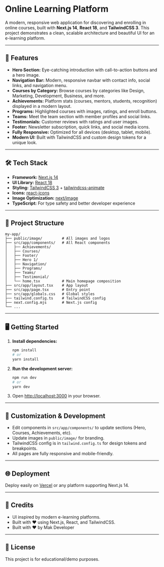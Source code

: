 # Online Learning Platform

A modern, responsive web application for discovering and enrolling in online courses, built with **Next.js 14**, **React 18**, and **TailwindCSS 3**. This project demonstrates a clean, scalable architecture and beautiful UI for an e-learning platform.

---

## 🚀 Features

- **Hero Section:** Eye-catching introduction with call-to-action buttons and a hero image.
- **Navigation Bar:** Modern, responsive navbar with contact info, social links, and navigation menu.
- **Courses by Category:** Browse courses by categories like Design, Marketing, Development, Business, and more.
- **Achievements:** Platform stats (courses, mentors, students, recognition) displayed in a modern layout.
- **Programs:** Highlighted courses with images, ratings, and enroll buttons.
- **Teams:** Meet the team section with member profiles and social links.
- **Testimonials:** Customer reviews with ratings and user images.
- **Footer:** Newsletter subscription, quick links, and social media icons.
- **Fully Responsive:** Optimized for all devices (desktop, tablet, mobile).
- **Modern UI:** Built with TailwindCSS and custom design tokens for a unique look.

---

## 🛠️ Tech Stack

- **Framework:** [Next.js 14](https://nextjs.org/)
- **UI Library:** [React 18](https://react.dev/)
- **Styling:** [TailwindCSS 3](https://tailwindcss.com/) + [tailwindcss-animate](https://www.npmjs.com/package/tailwindcss-animate)
- **Icons:** [react-icons](https://react-icons.github.io/react-icons/)
- **Image Optimization:** [next/image](https://nextjs.org/docs/pages/api-reference/components/image)
- **TypeScript:** For type safety and better developer experience

---

## 📁 Project Structure

```
my-app/
├── public/image/         # All images and logos
├── src/app/components/   # All React components
│   ├── Achievements/
│   ├── Courses/
│   ├── Footer/
│   ├── Hero 1/
│   ├── Navigation/
│   ├── Programs/
│   ├── Teams/
│   ├── Testimonial/
│   └── home.tsx          # Main homepage composition
├── src/app/layout.tsx    # App layout
├── src/app/page.tsx      # Entry point
├── src/app/globals.css   # Global styles
├── tailwind.config.ts    # TailwindCSS config
├── next.config.mjs       # Next.js config
└── ...
```

---

## 🖥️ Getting Started

1. **Install dependencies:**
   ```bash
   npm install
   # or
   yarn install
   ```
2. **Run the development server:**
   ```bash
   npm run dev
   # or
   yarn dev
   ```
3. Open [http://localhost:3000](http://localhost:3000) in your browser.

---

## 📝 Customization & Development

- Edit components in `src/app/components/` to update sections (Hero, Courses, Achievements, etc).
- Update images in `public/image/` for branding.
- TailwindCSS config is in `tailwind.config.ts` for design tokens and breakpoints.
- All pages are fully responsive and mobile-friendly.

---

## 🌐 Deployment

Deploy easily on [Vercel](https://vercel.com/) or any platform supporting Next.js 14.

---

## 🤝 Credits

- UI inspired by modern e-learning platforms.
- Built with ❤️ using Next.js, React, and TailwindCSS.
- Built with ❤️ by Mak Developer
---

## 📄 License

This project is for educational/demo purposes.
